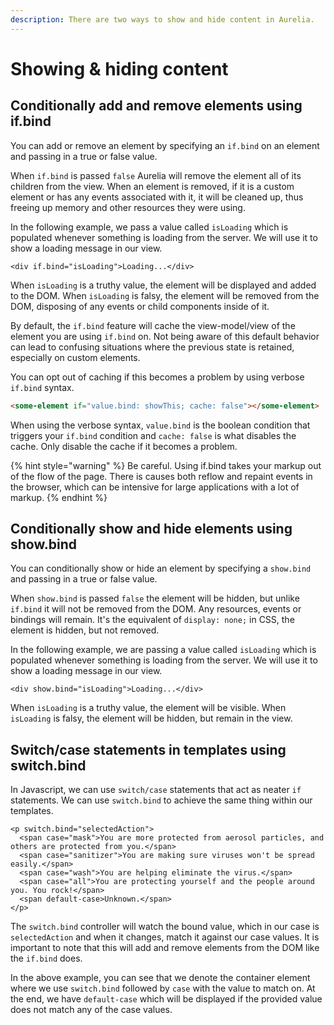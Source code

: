 ```yaml
---
description: There are two ways to show and hide content in Aurelia.
---
```


# Showing & hiding content

## Conditionally add and remove elements using if.bind

You can add or remove an element by specifying an `if.bind` on an element and passing in a true or false value.

When `if.bind` is passed `false` Aurelia will remove the element all of its children from the view. When an element is removed, if it is a custom element or has any events associated with it, it will be cleaned up, thus freeing up memory and other resources they were using.

In the following example, we pass a value called `isLoading` which is populated whenever something is loading from the server. We will use it to show a loading message in our view.

```markup
<div if.bind="isLoading">Loading...</div>
```

When `isLoading` is a truthy value, the element will be displayed and added to the DOM. When `isLoading` is falsy, the element will be removed from the DOM, disposing of any events or child components inside of it.

By default, the `if.bind` feature will cache the view-model/view of the element you are using `if.bind` on. Not being aware of this default behavior can lead to confusing situations where the previous state is retained, especially on custom elements.

You can opt out of caching if this becomes a problem by using verbose `if.bind` syntax.

```html
<some-element if="value.bind: showThis; cache: false"></some-element>
```

When using the verbose syntax, `value.bind` is the boolean condition that triggers your `if.bind` condition and `cache: false` is what disables the cache. Only disable the cache if it becomes a problem.

{% hint style="warning" %}
Be careful. Using if.bind takes your markup out of the flow of the page. There is causes both reflow and repaint events in the browser, which can be intensive for large applications with a lot of markup.
{% endhint %}

## Conditionally show and hide elements using show.bind

You can conditionally show or hide an element by specifying a `show.bind` and passing in a true or false value.

When `show.bind` is passed `false` the element will be hidden, but unlike `if.bind` it will not be removed from the DOM. Any resources, events or bindings will remain. It's the equivalent of `display: none;` in CSS, the element is hidden, but not removed.

In the following example, we are passing a value called `isLoading` which is populated whenever something is loading from the server. We will use it to show a loading message in our view.

```markup
<div show.bind="isLoading">Loading...</div>
```

When `isLoading` is a truthy value, the element will be visible. When `isLoading` is falsy, the element will be hidden, but remain in the view.

## Switch/case statements in templates using switch.bind

In Javascript, we can use `switch/case` statements that act as neater `if` statements. We can use `switch.bind` to achieve the same thing within our templates.

```markup
<p switch.bind="selectedAction">
  <span case="mask">You are more protected from aerosol particles, and others are protected from you.</span>
  <span case="sanitizer">You are making sure viruses won't be spread easily.</span>
  <span case="wash">You are helping eliminate the virus.</span>
  <span case="all">You are protecting yourself and the people around you. You rock!</span>
  <span default-case>Unknown.</span>
</p>
```

The `switch.bind` controller will watch the bound value, which in our case is `selectedAction` and when it changes, match it against our case values. It is important to note that this will add and remove elements from the DOM like the `if.bind` does.

In the above example, you can see that we denote the container element where we use `switch.bind` followed by `case` with the value to match on. At the end, we have `default-case` which will be displayed if the provided value does not match any of the case values.
